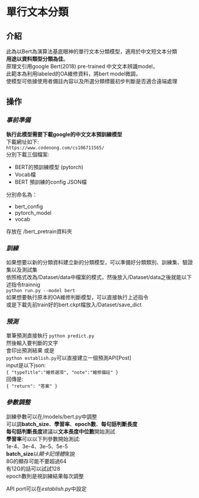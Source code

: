 # 單行文本分類
## 介紹
此為以Bert為演算法基底眼神的單行文本分類模型，適用於中文短文本分類  
**用途以資料類型分類為佳**。  
原理文引用google Bert(2018) pre-trained 中文文本辨識model，  
此範本為利用labeled的OA維修資料，將bert model微調，  
使模型可依據使用者備註內容以及所選分類標籤初步判斷是否適合遠端處理  
## 操作
### *事前準備*
**執行此模型需要下載google的中文文本預訓練模型**  
下載網址如下:  
`https://www.codenong.com/cs106711565/`  
分別下載三個檔案: 
* BERT的預訓練模型 (pytorch)
* Vocab檔
* BERT 預訓練的config JSON檔    

分別命名為：  
* bert_config
* pytorch_model
* vocab

存放在 /bert_pretrain資料夾  
### *訓練*
如果想要以新的分類資料建立新的分類模型，可以準備好分類類別、訓練集、驗證集以及測試集  
依照格式改為/Dataset/data中檔案的模式，然後放入/Dataset/data之後就能以下述指令trainnig  
    ```
    python run.py --model bert
    ```  
如果想要執行原本的OA維修判斷模型，可以直接執行上述指令  
或是下載先前train好的bert.ckpt檔放入/Dataset/save_dict  

### *預測*
單筆預測直接執行
    ```
    python predict.py  
    ```    
然後輸入要判斷的文字  
會印出預測結果
或是  
`python establish.py`可以直接建立一個預測API[Post]  
input是以下json:  
`
{
    "typeTitle":"維修選項",
    "note":"維修備註"
}
`  
回傳是:  
`
{
    "return": "答案"
}
`
### *參數調整*
訓練參數可以在/models/bert.py中調整  
可以調**batch_size**、**學習率**、**epoch數**、**每句話判斷長度**  
**每句話判斷長度**建議以**文本長度中位數**開始測試  
**學習率**可以以下列參數開始測試:  
1e-4、3e-4、3e-5、5e-5  
**batch_size**以*顯卡記憶體*來說  
8G的顯存可能不要超過64  
有12G的話可以試試128  
epoch數則是視訓練結果每次調整  
  
    
API port可以在*establish.py*中設定
